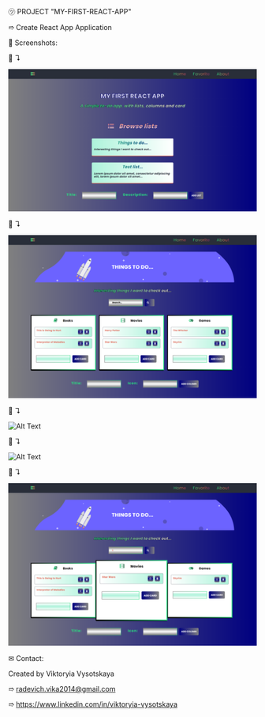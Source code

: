 ㋡ PROJECT "MY-FIRST-REACT-APP"

➱ Create React App Application

👀 Screenshots:

📸 ↴︎

![Alt Text](./src/images/screenshots/1.MyFirstReactApp.png)

📸 ↴︎

![Alt Text](./src/images/screenshots/2.List1.png)

📸 ↴︎

![Alt Text](./src/images/screenshots/3.List2.png)

📸 ↴︎

![Alt Text](./src/images/screenshots/4.Favorite.png)

📸 ↴︎

![Alt Text](./src/images/screenshots/5.Search.png)


✉ Contact:

Created by Viktoryia Vysotskaya

➱ radevich.vika2014@gmail.com

➱ https://www.linkedin.com/in/viktoryia-vysotskaya